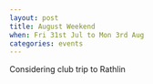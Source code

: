 ```yaml
---
layout: post
title: August Weekend
when: Fri 31st Jul to Mon 3rd Aug
categories: events
---
```

Considering club trip to Rathlin


